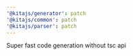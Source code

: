 ```yaml
---
'@kitajs/generator': patch
'@kitajs/common': patch
'@kitajs/parser': patch
---
```


Super fast code generation without tsc api
